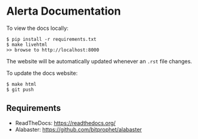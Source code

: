 Alerta Documentation
====================

To view the docs locally:

    $ pip install -r requirements.txt
    $ make livehtml
    >> browse to http://localhost:8000

The website will be automatically updated whenever an `.rst` file changes.

To update the docs website:

    $ make html
    $ git push


Requirements
------------

  * ReadTheDocs: https://readthedocs.org/
  * Alabaster: https://github.com/bitprophet/alabaster
